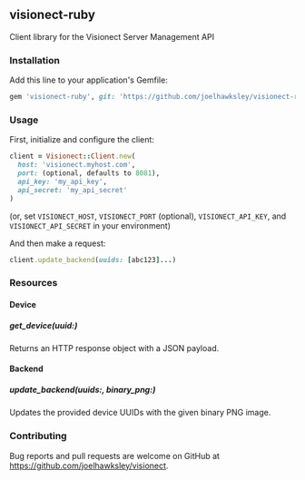 ## visionect-ruby

Client library for the Visionect Server Management API

### Installation

Add this line to your application's Gemfile:

```ruby
gem 'visionect-ruby', git: 'https://github.com/joelhawksley/visionect-ruby.git'
```

### Usage

First, initialize and configure the client:

```ruby
client = Visionect::Client.new(
  host: 'visionect.myhost.com',
  port: (optional, defaults to 8081),
  api_key: 'my_api_key',
  api_secret: 'my_api_secret'
)
```

(or, set `VISIONECT_HOST`, `VISIONECT_PORT` (optional), `VISIONECT_API_KEY`, and `VISIONECT_API_SECRET` in your environment)

And then make a request:

```ruby
client.update_backend(uuids: [abc123]...)
```

### Resources

#### Device

##### get_device(uuid:)

Returns an HTTP response object with a JSON payload.

#### Backend






















##### update_backend(uuids:, binary_png:)

Updates the provided device UUIDs with the given binary PNG image.

### Contributing

Bug reports and pull requests are welcome on GitHub at https://github.com/joelhawksley/visionect.
